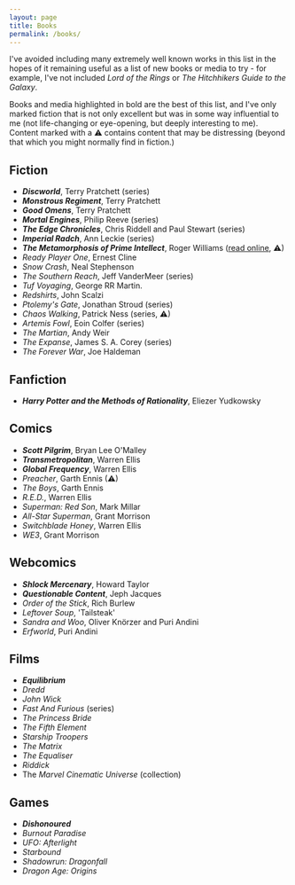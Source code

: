 ```yaml
---
layout: page
title: Books
permalink: /books/
---
```


I've avoided including many extremely well known works in this list in the hopes of it remaining useful as a list of new books or media to try - for example, I've not included _Lord of the Rings_ or _The Hitchhikers Guide to the Galaxy_.

Books and media highlighted in bold are the best of this list, and I've only marked fiction that is not only excellent but was in some way influential to me (not life-changing or eye-opening, but deeply interesting to me). Content marked with a &#9888; contains content that may be distressing (beyond that which you might normally find in fiction.)

## Fiction

- _**Discworld**_, Terry Pratchett (series)
- _**Monstrous Regiment**_, Terry Pratchett
- _**Good Omens**_, Terry Pratchett
- _**Mortal Engines**_, Philip Reeve (series)
- _**The Edge Chronicles**_, Chris Riddell and Paul Stewart (series)
- _**Imperial Radch**_, Ann Leckie (series)
- _**The Metamorphosis of Prime Intellect**_, Roger Williams ([read online][PI], &#9888;)
- _Ready Player One_, Ernest Cline
- _Snow Crash_, Neal Stephenson
- _The Southern Reach_, Jeff VanderMeer (series)
- _Tuf Voyaging_, George RR Martin.
- _Redshirts_, John Scalzi
- _Ptolemy's Gate_, Jonathan Stroud (series)
- _Chaos Walking_, Patrick Ness (series, &#9888;)
- _Artemis Fowl_, Eoin Colfer (series)
- _The Martian_, Andy Weir
- _The Expanse_, James S. A. Corey (series)
- _The Forever War_, Joe Haldeman

## Fanfiction

- _**Harry Potter and the Methods of Rationality**_, Eliezer Yudkowsky

## Comics

- _**Scott Pilgrim**_, Bryan Lee O'Malley
- _**Transmetropolitan**_, Warren Ellis
- _**Global Frequency**_, Warren Ellis
- _Preacher_, Garth Ennis (&#9888;)
- _The Boys_,  Garth Ennis
- _R.E.D._, Warren Ellis
- _Superman: Red Son_, Mark Millar
- _All-Star Superman_, Grant Morrison
- _Switchblade Honey_, Warren Ellis
- _WE3_, Grant Morrison

## Webcomics

- _**Shlock Mercenary**_, Howard Taylor
- _**Questionable Content**_, Jeph Jacques
- _Order of the Stick_, Rich Burlew
- _Leftover Soup_, 'Tailsteak'
- _Sandra and Woo_, Oliver Knörzer and Puri Andini
- _Erfworld_, Puri Andini

## Films

- _**Equilibrium**_
- _Dredd_
- _John Wick_
- _Fast And Furious_ (series)
- _The Princess Bride_
- _The Fifth Element_
- _Starship Troopers_
- _The Matrix_
- _The Equaliser_
- _Riddick_
- The _Marvel Cinematic Universe_ (collection)

## Games

- _**Dishonoured**_
- _Burnout Paradise_
- _UFO: Afterlight_
- _Starbound_
- _Shadowrun: Dragonfall_
- _Dragon Age: Origins_

[PI]: http://localroger.com/prime-intellect/

